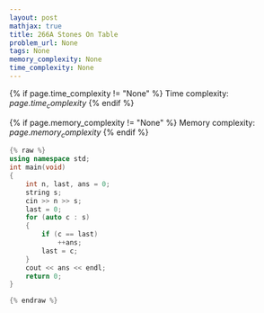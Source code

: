 ```yaml
---
layout: post
mathjax: true
title: 266A Stones On Table
problem_url: None
tags: None
memory_complexity: None
time_complexity: None
---
```




{% if page.time_complexity != "None" %}
Time complexity: ${{ page.time_complexity }}$
{% endif %}

{% if page.memory_complexity != "None" %}
Memory complexity: ${{ page.memory_complexity }}$
{% endif %}

```cpp
{% raw %}
using namespace std;
int main(void)
{
    int n, last, ans = 0;
    string s;
    cin >> n >> s;
    last = 0;
    for (auto c : s)
    {
        if (c == last)
            ++ans;
        last = c;
    }
    cout << ans << endl;
    return 0;
}

{% endraw %}
```